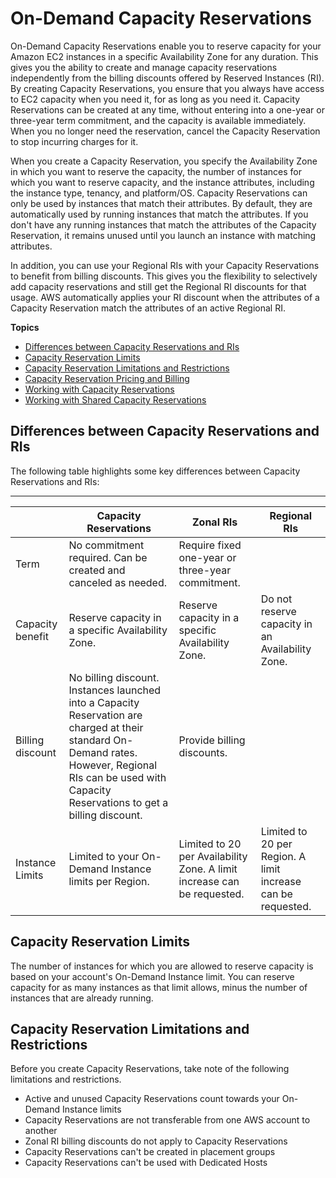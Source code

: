 # On\-Demand Capacity Reservations<a name="ec2-capacity-reservations"></a>

On\-Demand Capacity Reservations enable you to reserve capacity for your Amazon EC2 instances in a specific Availability Zone for any duration\. This gives you the ability to create and manage capacity reservations independently from the billing discounts offered by Reserved Instances \(RI\)\. By creating Capacity Reservations, you ensure that you always have access to EC2 capacity when you need it, for as long as you need it\. Capacity Reservations can be created at any time, without entering into a one\-year or three\-year term commitment, and the capacity is available immediately\. When you no longer need the reservation, cancel the Capacity Reservation to stop incurring charges for it\.

When you create a Capacity Reservation, you specify the Availability Zone in which you want to reserve the capacity, the number of instances for which you want to reserve capacity, and the instance attributes, including the instance type, tenancy, and platform/OS\. Capacity Reservations can only be used by instances that match their attributes\. By default, they are automatically used by running instances that match the attributes\. If you don't have any running instances that match the attributes of the Capacity Reservation, it remains unused until you launch an instance with matching attributes\.

In addition, you can use your Regional RIs with your Capacity Reservations to benefit from billing discounts\. This gives you the flexibility to selectively add capacity reservations and still get the Regional RI discounts for that usage\. AWS automatically applies your RI discount when the attributes of a Capacity Reservation match the attributes of an active Regional RI\.

**Topics**
+ [Differences between Capacity Reservations and RIs](#capacity-reservations-differences)
+ [Capacity Reservation Limits](#capacity-reservations-limits)
+ [Capacity Reservation Limitations and Restrictions](#capacity-reservations-limitations)
+ [Capacity Reservation Pricing and Billing](capacity-reservations-pricing-biling.md)
+ [Working with Capacity Reservations](capacity-reservations-using.md)
+ [Working with Shared Capacity Reservations](capacity-reservation-sharing.md)

## Differences between Capacity Reservations and RIs<a name="capacity-reservations-differences"></a>

The following table highlights some key differences between Capacity Reservations and RIs:


****  

|  | Capacity Reservations | Zonal RIs | Regional RIs | 
| --- | --- | --- | --- | 
| Term | No commitment required\. Can be created and canceled as needed\. | Require fixed one\-year or three\-year commitment\. | 
| Capacity benefit | Reserve capacity in a specific Availability Zone\. | Reserve capacity in a specific Availability Zone\. | Do not reserve capacity in an Availability Zone\. | 
| Billing discount | No billing discount\. Instances launched into a Capacity Reservation are charged at their standard On\-Demand rates\. However, Regional RIs can be used with Capacity Reservations to get a billing discount\. | Provide billing discounts\. | 
| Instance Limits | Limited to your On\-Demand Instance limits per Region\. | Limited to 20 per Availability Zone\. A limit increase can be requested\. | Limited to 20 per Region\. A limit increase can be requested\. | 

## Capacity Reservation Limits<a name="capacity-reservations-limits"></a>

The number of instances for which you are allowed to reserve capacity is based on your account's On\-Demand Instance limit\. You can reserve capacity for as many instances as that limit allows, minus the number of instances that are already running\.

## Capacity Reservation Limitations and Restrictions<a name="capacity-reservations-limitations"></a>

Before you create Capacity Reservations, take note of the following limitations and restrictions\.
+ Active and unused Capacity Reservations count towards your On\-Demand Instance limits
+ Capacity Reservations are not transferable from one AWS account to another
+ Zonal RI billing discounts do not apply to Capacity Reservations
+ Capacity Reservations can't be created in placement groups
+ Capacity Reservations can't be used with Dedicated Hosts